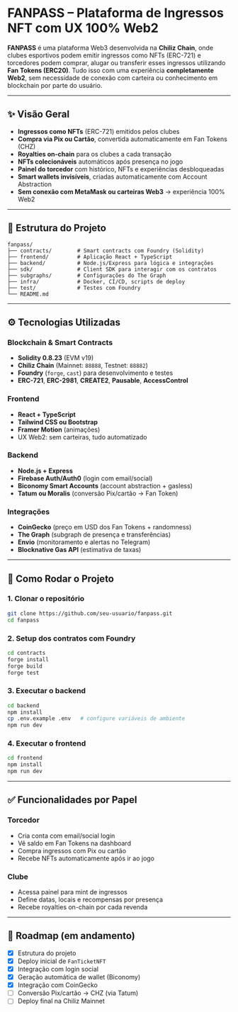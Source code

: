 # FANPASS – Plataforma de Ingressos NFT com UX 100% Web2

**FANPASS** é uma plataforma Web3 desenvolvida na **Chiliz Chain**, onde clubes esportivos podem emitir ingressos como NFTs (ERC-721) e torcedores podem comprar, alugar ou transferir esses ingressos utilizando **Fan Tokens (ERC20)**. Tudo isso com uma experiência **completamente Web2**, sem necessidade de conexão com carteira ou conhecimento em blockchain por parte do usuário.

---

## ✨ Visão Geral

- **Ingressos como NFTs** (ERC-721) emitidos pelos clubes
- **Compra via Pix ou Cartão**, convertida automaticamente em Fan Tokens (CHZ)
- **Royalties on-chain** para os clubes a cada transação
- **NFTs colecionáveis** automáticos após presença no jogo
- **Painel do torcedor** com histórico, NFTs e experiências desbloqueadas
- **Smart wallets invisíveis**, criadas automaticamente com Account Abstraction
- **Sem conexão com MetaMask ou carteiras Web3** → experiência 100% Web2

---

## 🧱 Estrutura do Projeto

```
fanpass/
├── contracts/        # Smart contracts com Foundry (Solidity)
├── frontend/         # Aplicação React + TypeScript
├── backend/          # Node.js/Express para lógica e integrações
├── sdk/              # Client SDK para interagir com os contratos
├── subgraphs/        # Configurações do The Graph
├── infra/            # Docker, CI/CD, scripts de deploy
├── test/             # Testes com Foundry
└── README.md
```

---

## ⚙️ Tecnologias Utilizadas

### Blockchain & Smart Contracts
- **Solidity 0.8.23** (EVM v19)
- **Chiliz Chain** (Mainnet: `88888`, Testnet: `88882`)
- **Foundry** (`forge`, `cast`) para desenvolvimento e testes
- **ERC-721**, **ERC-2981**, **CREATE2**, **Pausable**, **AccessControl**

### Frontend
- **React + TypeScript**
- **Tailwind CSS ou Bootstrap**
- **Framer Motion** (animações)
- UX Web2: sem carteiras, tudo automatizado

### Backend
- **Node.js + Express**
- **Firebase Auth/Auth0** (login com email/social)
- **Biconomy Smart Accounts** (account abstraction + gasless)
- **Tatum ou Moralis** (conversão Pix/cartão → Fan Token)

### Integrações
- **CoinGecko** (preço em USD dos Fan Tokens + randomness)
- **The Graph** (subgraph de presença e transferências)
- **Envio** (monitoramento e alertas no Telegram)
- **Blocknative Gas API** (estimativa de taxas)

---

## 🚀 Como Rodar o Projeto

### 1. Clonar o repositório
```bash
git clone https://github.com/seu-usuario/fanpass.git
cd fanpass
```

### 2. Setup dos contratos com Foundry
```bash
cd contracts
forge install
forge build
forge test
```

### 3. Executar o backend
```bash
cd backend
npm install
cp .env.example .env   # configure variáveis de ambiente
npm run dev
```

### 4. Executar o frontend
```bash
cd frontend
npm install
npm run dev
```

---

## ✅ Funcionalidades por Papel

### Torcedor
- Cria conta com email/social login
- Vê saldo em Fan Tokens na dashboard
- Compra ingressos com Pix ou cartão
- Recebe NFTs automaticamente após ir ao jogo

### Clube
- Acessa painel para mint de ingressos
- Define datas, locais e recompensas por presença
- Recebe royalties on-chain por cada revenda

---

## 📌 Roadmap (em andamento)

- [x] Estrutura do projeto
- [x] Deploy inicial de `FanTicketNFT`
- [x] Integração com login social
- [x] Geração automática de wallet (Biconomy)
- [x] Integração com CoinGecko
- [ ] Conversão Pix/cartão → CHZ (via Tatum)
- [ ] Deploy final na Chiliz Mainnet
